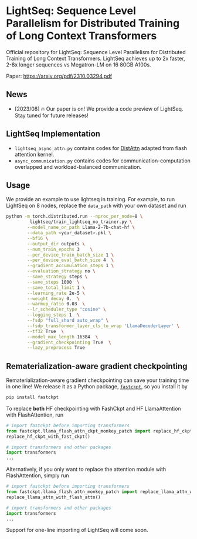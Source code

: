 # LightSeq: Sequence Level Parallelism for Distributed Training of Long Context Transformers
Official repository for LightSeq: Sequence Level Parallelism for Distributed Training of Long Context Transformers. LightSeq achieves up to 2x faster, 2-8x longer sequences vs Megatron-LM on 16 80GB A100s.

Paper: https://arxiv.org/pdf/2310.03294.pdf

## News
- [2023/08] 🔥 Our paper is on! We provide a code preview of LightSeq. Stay tuned for future releases!

## LightSeq Implementation
* `lightseq_async_attn.py` contains codes for [DistAttn](https://github.com/RulinShao/LightSeq/blob/main/lightseq/lightseq_async_attn.py#L436) adapted from flash attention kernel.
* `async_communication.py` contains codes for communication-computation overlapped and workload-balanced communication.

## Usage
We provide an example to use lightseq in training. For example, to run LightSeq on 8 nodes, replace the `data_path` with your own dataset and run

```bash
python -m torch.distributed.run --nproc_per_node=8 \
         lightseq/train_lightseq_no_trainer.py \
        --model_name_or_path Llama-2-7b-chat-hf \
        --data_path <your_dataset>.pkl \
        --bf16 \
        --output_dir outputs \
        --num_train_epochs 3    \
        --per_device_train_batch_size 1 \
        --per_device_eval_batch_size 4  \
        --gradient_accumulation_steps 1 \
        --evaluation_strategy no \
        --save_strategy steps \
        --save_steps 1000  \
        --save_total_limit 1 \
        --learning_rate 2e-5 \
        --weight_decay 0.  \
        --warmup_ratio 0.03  \
        --lr_scheduler_type "cosine" \
        --logging_steps 1  \
        --fsdp "full_shard auto_wrap" \
        --fsdp_transformer_layer_cls_to_wrap 'LlamaDecoderLayer' \
        --tf32 True  \
        --model_max_length 16384  \
        --gradient_checkpointing True  \
        --lazy_preprocess True
```


## Rematerialization-aware gradient checkpointing
Rematerialization-aware gradient checkpointing can save your training time in one line! 
We release it as a Python package, [`fastckpt`](https://github.com/RulinShao/FastCkpt), so you install it by
```bash
pip install fastckpt
```

To replace **both** HF checkpointing with FashCkpt and HF LlamaAttention with FlashAttention, run 

```python
# import fastckpt before importing transformers
from fastckpt.llama_flash_attn_ckpt_monkey_patch import replace_hf_ckpt_with_fast_ckpt
replace_hf_ckpt_with_fast_ckpt()

# import transformers and other packages
import transformers
...
```

Alternatively, if you only want to replace the attention module with FlashAttention, simply run

```python
# import fastckpt before importing transformers
from fastckpt.llama_flash_attn_monkey_patch import replace_llama_attn_with_flash_attn
replace_llama_attn_with_flash_attn()

# import transformers and other packages
import transformers
...
```

Support for one-line importing of LightSeq will come soon.